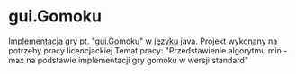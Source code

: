 # gui.Gomoku
Implementacja gry pt. "gui.Gomoku" w języku java.
Projekt wykonany na potrzeby pracy licencjackiej
Temat pracy: "Przedstawienie algorytmu min - max na podstawie implementacji gry gomoku w wersji standard"
